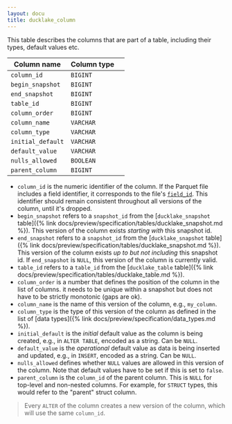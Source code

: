 ```yaml
---
layout: docu
title: ducklake_column
---
```


This table describes the columns that are part of a table, including their types, default values etc.

| Column name       | Column type |             |
| ----------------- | ----------- | ----------- |
| `column_id`       | `BIGINT`    |             |
| `begin_snapshot`  | `BIGINT`    |             |
| `end_snapshot`    | `BIGINT`    |             |
| `table_id`        | `BIGINT`    |             |
| `column_order`    | `BIGINT`    |             |
| `column_name`     | `VARCHAR`   |             |
| `column_type`     | `VARCHAR`   |             |
| `initial_default` | `VARCHAR`   |             |
| `default_value`   | `VARCHAR`   |             |
| `nulls_allowed`   | `BOOLEAN`   |             |
| `parent_column`   | `BIGINT`    |             |

- `column_id` is the numeric identifier of the column. If the Parquet file includes a field identifier, it corresponds to the file's [`field_id`](https://github.com/apache/parquet-format/blob/f1fd3b9171aec7a7f0106e0203caef88d17dda82/src/main/thrift/parquet.thrift#L550). This identifier should remain consistent throughout all versions of the column, until it's dropped.
- `begin_snapshot` refers to a `snapshot_id` from the [`ducklake_snapshot` table]({% link docs/preview/specification/tables/ducklake_snapshot.md %}). This version of the column exists *starting with* this snapshot id.
- `end_snapshot` refers to a `snapshot_id` from the [`ducklake_snapshot` table]({% link docs/preview/specification/tables/ducklake_snapshot.md %}). This version of the column exists *up to but not including* this snapshot id. If `end_snapshot` is `NULL`, this version of the column is currently valid.
- `table_id` refers to a `table_id` from the [`ducklake_table` table]({% link docs/preview/specification/tables/ducklake_table.md %}).
- `column_order` is a number that defines the position of the column in the list of columns. it needs to be unique within a snapshot but does not have to be strictly monotonic (gaps are ok).
- `column_name` is the name of this version of the column, e.g., `my_column`.
- `column_type` is the type of this version of the column as defined in the list of [data types]({% link docs/preview/specification/data_types.md %}).
- `initial_default` is the *initial* default value as the column is being created, e.g., in `ALTER TABLE`, encoded as a string. Can be `NULL`.
- `default_value` is the *operational* default value as data is being inserted and updated, e.g., in `INSERT`, encoded as a string. Can be `NULL`.
- `nulls_allowed` defines whether `NULL` values are allowed in this version of the column. Note that default values have to be set if this is set to `false`.
- `parent_column` is the `column_id` of the parent column. This is `NULL` for top-level and non-nested columns. For example, for `STRUCT` types, this would refer to the "parent" struct column.

> Every `ALTER` of the column creates a new version of the column, which will use the same `column_id`.
